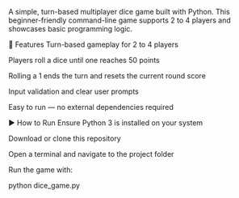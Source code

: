 A simple, turn-based multiplayer dice game built with Python.
This beginner-friendly command-line game supports 2 to 4 players and showcases basic programming logic.

🚀 Features
Turn-based gameplay for 2 to 4 players

Players roll a dice until one reaches 50 points

Rolling a 1 ends the turn and resets the current round score

Input validation and clear user prompts

Easy to run — no external dependencies required

▶️ How to Run
Ensure Python 3 is installed on your system

Download or clone this repository

Open a terminal and navigate to the project folder

Run the game with:


python dice_game.py 
